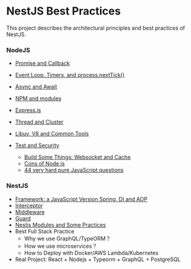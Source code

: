 # NestJS Best Practices

This project describes the architectural principles and best practices of NestJS.

### NodeJS


-  [Promise and Callback](problems/promise-callback.md) 


- [Event Loop, Timers, and process.nextTick()](problems/event-loop.md) 
- [Async and Await](problems/async-await.md) 

- [NPM and modules](problems/npm.md) 

- [Express.js](problems/express.md) 

- [Thread and Cluster](problems/thread.md) 


- [Libuv, V8 and Common Tools](problems/tools.md) 
- [Test and Security](problems/test-security.md)


  -  [Build Some Things: Websocket and Cache](problems/build.md) 
  -  [Cons of Node.js](problems/cons.md) 
  -  [44 very hard pure JavaScript questions](problems/44-hard-questions.md) 



### NestJS

- [Framework: a JavaScript Version Spring, DI and AOP](problems/framework.md) 
- [Interceptor](problems/interceptor.md) 
- [Middleware](problems/middleware.md) 
- [Guard](problems/guard.md) 
- [Nestjs Modules and Some Practices](problems/nestjs-modules.md) 
- Best Full Stack Practice
  - Why we use GraphQL/TypeORM？
  - How we use microservices？
  - How to Deploy with Docker/AWS Lambda/Kubernetes
- Real Project: React + Nodejs + Typeorm + GraphQL + PostgreSQL
